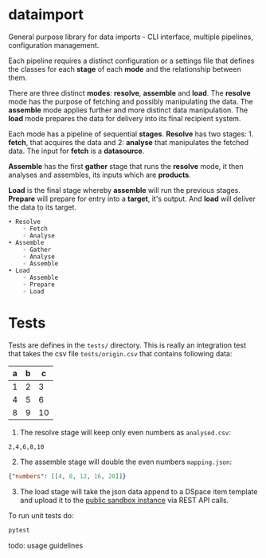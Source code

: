 # dataimport

General purpose library for data imports - CLI interface, multiple pipelines, configuration management.

Each pipeline requires a distinct configuration or a settings file that defines the classes for 
each **stage** of each **mode** and the relationship between them.

There are three distinct **modes**: **resolve**, **assemble** and **load**. The **resolve** mode has the
purpose of fetching and possibly manipulating the data. The **assemble** mode applies further and more
distinct data manipulation. The **load** mode prepares the data for delivery into its final recipient
system.

Each mode has a pipeline of sequential **stages**. **Resolve** has two stages: 1. **fetch**, that
acquires the data and 2: **analyse** that manipulates the fetched data. The input for **fetch** is
a **datasource**.

**Assemble** has the first **gather** stage that runs the **resolve** mode, it then analyses and
assembles, its inputs which are **products**.

**Load** is the final stage whereby **assemble** will run the previous stages. **Prepare** will prepare
for entry into a **target**, it's output. And **load** will deliver the data to its target.

    • Resolve
        ◦ Fetch
        ◦ Analyse
    • Assemble
        ◦ Gather
        ◦ Analyse
        ◦ Assemble
    • Load
        ◦ Assemble
        ◦ Prepare 
        ◦ Load

# Tests

Tests are defines in the `tests/` directory. This is really an integration test that takes the csv file
`tests/origin.csv` that contains following data:

|a|b|c|
|-|-|-|
|1|2|3|
|4|5|6|
|8|9|10|

1. The resolve stage will keep only even numbers as `analysed.csv`:
```
2,4,6,8,10
```

2. The assemble stage will double the even numbers `mapping.json`:

```json
{"numbers": [[4, 8, 12, 16, 20]]}
```

3. The load stage will take the json data append to a DSpace item template and upload it to the
   [public sandbox instance](https://demo.dspace.org/) via REST API calls.


To run unit tests do:

```bash
pytest
```

todo: usage guidelines